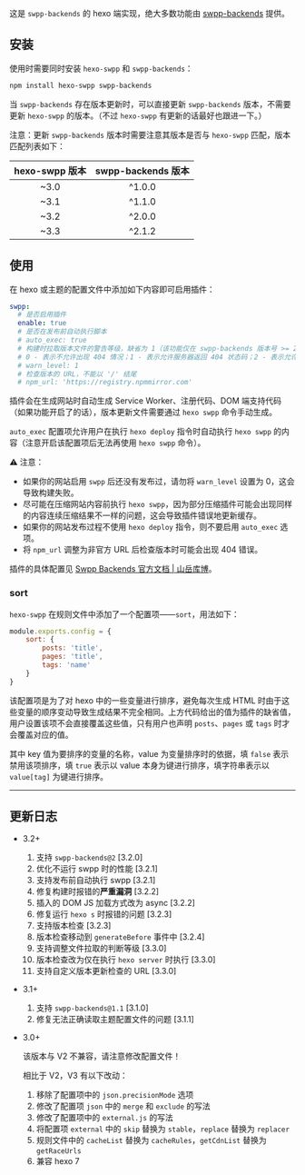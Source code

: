 这是 `swpp-backends` 的 hexo 端实现，绝大多数功能由 [swpp-backends](https://github.com/EmptyDreams/swpp-backends) 提供。

## 安装

使用时需要同时安装 `hexo-swpp` 和 `swpp-backends`：

```bash
npm install hexo-swpp swpp-backends
```

当 `swpp-backends` 存在版本更新时，可以直接更新 `swpp-backends` 版本，不需要更新 `hexo-swpp` 的版本。（不过 `hexo-swpp` 有更新的话最好也跟进一下。）

注意：更新 `swpp-backends` 版本时需要注意其版本是否与 `hexo-swpp` 匹配，版本匹配列表如下：

| hexo-swpp 版本 | swpp-backends 版本 |
|:------------:|:----------------:|
|     ~3.0     |      ^1.0.0      |
|     ~3.1     |      ^1.1.0      |
|     ~3.2     |      ^2.0.0      |
|     ~3.3     |      ^2.1.2      |

## 使用

在 hexo 或主题的配置文件中添加如下内容即可启用插件：

```yml
swpp:
  # 是否启用插件
  enable: true
  # 是否在发布前自动执行脚本
  # auto_exec: true
  # 构建时拉取版本文件的警告等级，缺省为 1（该功能仅在 swpp-backends 版本号 >= 2.1.2 时可用）
  # 0 - 表示不允许出现 404 情况；1 - 表示允许服务器返回 404 状态码；2 - 表示允许任何 404（包括 DNS 解析失败等）
  # warn_level: 1
  # 检查版本的 URL，不能以 '/' 结尾
  # npm_url: 'https://registry.npmmirror.com'
```

插件会在生成网站时自动生成 Service Worker、注册代码、DOM 端支持代码（如果功能开启了的话），版本更新文件需要通过 `hexo swpp` 命令手动生成。

`auto_exec` 配置项允许用户在执行 `hexo deploy` 指令时自动执行 `hexo swpp` 的内容（注意开启该配置项后无法再使用 `hexo swpp` 命令）。

⚠ 注意：

+ 如果你的网站启用 `swpp` 后还没有发布过，请勿将 `warn_level` 设置为 0，这会导致构建失败。
+ 尽可能在压缩网站内容前执行 `hexo swpp`，因为部分压缩插件可能会出现同样的内容连续压缩结果不一样的问题，这会导致插件错误地更新缓存。
+ 如果你的网站发布过程不使用 `hexo deploy` 指令，则不要启用 `auto_exec` 选项。
+ 将 `npm_url` 调整为非官方 URL 后检查版本时可能会出现 404 错误。

插件的具体配置见 [Swpp Backends 官方文档 | 山岳库博](https://kmar.top/posts/b70ec88f/)。

### sort

`hexo-swpp` 在规则文件中添加了一个配置项——`sort`，用法如下：

```javascript
module.exports.config = {
    sort: {
        posts: 'title',
        pages: 'title',
        tags: 'name'
    }
}
```

该配置项是为了对 hexo 中的一些变量进行排序，避免每次生成 HTML 时由于这些变量的顺序变动导致生成结果不完全相同。上方代码给出的值为插件的缺省值，用户设置该项不会直接覆盖这些值，只有用户也声明 `posts`、`pages` 或 `tags` 时才会覆盖对应的值。

其中 key 值为要排序的变量的名称，value 为变量排序时的依据，填 `false` 表示禁用该项排序，填 `true` 表示以 value 本身为键进行排序，填字符串表示以 `value[tag]` 为键进行排序。

---

## 更新日志

+ 3.2+

  1. 支持 `swpp-backends@2` \[3.2.0]
  2. 优化不运行 swpp 时的性能 \[3.2.1]
  3. 支持发布前自动执行 swpp \[3.2.1]
  4. 修复构建时报错的**严重漏洞** \[3.2.2]
  5. 插入的 DOM JS 加载方式改为 async \[3.2.2]
  6. 修复运行 `hexo s` 时报错的问题 \[3.2.3]
  7. 支持版本检查 \[3.2.3]
  8. 版本检查移动到 `generateBefore` 事件中 \[3.2.4]
  9. 支持调整文件拉取的判断等级 \[3.3.0]
  10. 版本检查改为仅在执行 `hexo server` 时执行 \[3.3.0]
  11. 支持自定义版本更新检查的 URL \[3.3.0]
+ 3.1+

  1. 支持 `swpp-backends@1.1` \[3.1.0]
  2. 修复无法正确读取主题配置文件的问题 \[3.1.1]
+ 3.0+
    
  该版本与 V2 不兼容，请注意修改配置文件！

  相比于 V2，V3 有以下改动：
  1. 移除了配置项中的 `json.precisionMode` 选项
  2. 修改了配置项 `json` 中的 `merge` 和 `exclude` 的写法
  3. 修改了配置项中的 `external.js` 的写法
  4. 将配置项 `external` 中的 `skip` 替换为 `stable`，`replace` 替换为 `replacer`
  5. 规则文件中的 `cacheList` 替换为 `cacheRules`，`getCdnList` 替换为 `getRaceUrls`
  6. 兼容 hexo 7